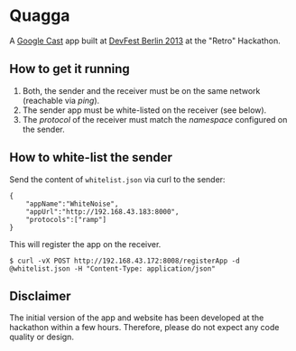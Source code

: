 Quagga
======

A [Google Cast][1] app built at [DevFest Berlin 2013][2] at the "Retro" Hackathon.

How to get it running
---------------------

1. Both, the sender and the receiver must be on the same network (reachable via *ping*).
2. The sender app must be white-listed on the receiver (see below).
3. The *protocol* of the receiver must match the *namespace* configured on the sender.


How to white-list the sender
----------------------------

Send the content of `whitelist.json` via curl to the sender:

    {
        "appName":"WhiteNoise",
        "appUrl":"http://192.168.43.183:8000",
        "protocols":["ramp"]
    }

This will register the app on the receiver.

    $ curl -vX POST http://192.168.43.172:8008/registerApp -d @whitelist.json -H "Content-Type: application/json"


Disclaimer
----------

The initial version of the app and website has been developed at the hackathon
within a few hours. Therefore, please do not expect any code quality or design.


[1]: http://developers.google.com/cast/
[2]: http://devfest-berlin.de/#/2013/about
